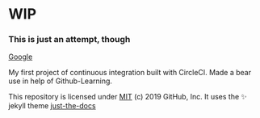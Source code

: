 # WIP

### This is just an attempt, though
[Google](http://google.com)

My first project of continuous integration built with CircleCI.
Made a bear use in help of Github-Learning.

This repository is licensed under [MIT](../LICENSE) (c) 2019 GitHub, Inc.
It uses the :sparkles: jekyll theme [just-the-docs](https://github.com/pmarsceill/just-the-docs)
